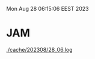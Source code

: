 Mon Aug 28 06:15:06 EEST 2023
# JAM
<a href='./cache/202308/28_06.log'>./cache/202308/28_06.log</a>
